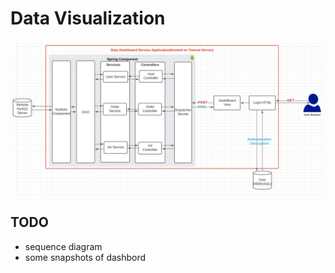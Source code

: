# Data Visualization

![](../rsrc/visualization_archtecture.png)

## TODO

- sequence  diagram
- some snapshots of dashbord